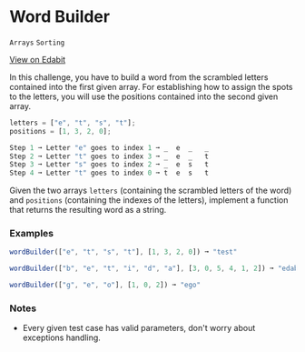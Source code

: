# Word Builder

`Arrays` `Sorting`

[View on Edabit](https://edabit.com/challenge/PMKNyPeYgz7weyNXF)

In this challenge, you have to build a word from the scrambled letters contained into the first given array. For establishing how to assign the spots to the letters, you will use the positions contained into the second given array.

```js
letters = ["e", "t", "s", "t"];
positions = [1, 3, 2, 0];

Step 1 ➞ Letter "e" goes to index 1 ➞ _  e  _   _
Step 2 ➞ Letter "t" goes to index 3 ➞ _  e  _   t
Step 3 ➞ Letter "s" goes to index 2 ➞ _  e  s   t
Step 4 ➞ Letter "t" goes to index 0 ➞ t  e  s   t
```

Given the two arrays `letters` (containing the scrambled letters of the word) and `positions` (containing the indexes of the letters), implement a function that returns the resulting word as a string.

### Examples

```js
wordBuilder(["e", "t", "s", "t"], [1, 3, 2, 0]) ➞ "test"

wordBuilder(["b", "e", "t", "i", "d", "a"], [3, 0, 5, 4, 1, 2]) ➞ "edabit"

wordBuilder(["g", "e", "o"], [1, 0, 2]) ➞ "ego"
```

### Notes

- Every given test case has valid parameters, don't worry about exceptions handling.
